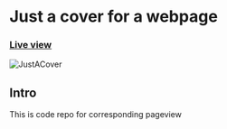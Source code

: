 # Just a cover for a webpage
### [Live view](https://www.reikpartners.com)


![JustACover](https://ibb.co/RCKHhZg)

## Intro 
This is code repo for corresponding pageview
